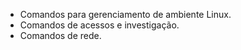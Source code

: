 - Comandos para gerenciamento de ambiente Linux.
- Comandos de acessos e investigação.
- Comandos de rede.
